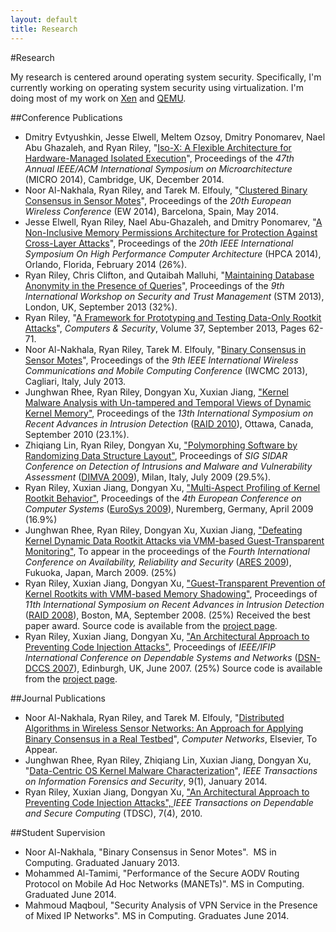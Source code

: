 ```yaml
---
layout: default
title: Research
---
```


#Research

My research is centered around operating system security. Specifically, I'm
currently working on operating system security using virtualization. I'm doing
most of my work on [Xen](http://www.cl.cam.ac.uk/research/srg/netos/xen/) and
[QEMU](http://www.qemu.org/). 

##Conference Publications
  * Dmitry Evtyushkin, Jesse Elwell, Meltem Ozsoy, Dmitry Ponomarev, Nael Abu Ghazaleh, and Ryan Riley, "[Iso-X: A Flexible Architecture for Hardware-Managed Isolated Execution](/pubs/micro14.pdf)", Proceedings of the *47th Annual IEEE/ACM International Symposium on Microarchitecture* (MICRO 2014), Cambridge, UK, December 2014.
  * Noor Al-Nakhala, Ryan Riley, and Tarek M. Elfouly, "[Clustered Binary Consensus in Sensor Motes](/pubs/ew2014.pdf)", Proceedings of the *20th European Wireless Conference* (EW 2014), Barcelona, Spain, May 2014.
  * Jesse Elwell, Ryan Riley, Nael Abu-Ghazaleh, and Dmitry Ponomarev, "[A Non-Inclusive Memory Permissions Architecture for Protection Against Cross-Layer Attacks](/pubs/hpca14.pdf)", Proceedings of the *20th IEEE International Symposium On High Performance Computer Architecture* (HPCA 2014), Orlando, Florida, February 2014 (26%).
  * Ryan Riley, Chris Clifton, and Qutaibah Malluhi, "[Maintaining Database Anonymity in the Presence of Queries](/pubs/STM2013.pdf)", Proceedings of the *9th International Workshop on Security and Trust Management* (STM 2013), London, UK, September 2013 (32%).
  * Ryan Riley, "[A Framework for Prototyping and Testing Data-Only Rootkit Attacks](/pubs/dorf.pdf)", *Computers & Security*, Volume 37, September 2013, Pages 62-71.
  * Noor Al-Nakhala, Ryan Riley, Tarek M. Elfouly, "[Binary Consensus in Sensor Motes](/pubs/iwcmc2013.pdf)", Proceedings of the *9th IEEE International Wireless Communications and Mobile Computing Conference* (IWCMC 2013), Cagliari, Italy, July 2013.
  * Junghwan Rhee, Ryan Riley, Dongyan Xu, Xuxian Jiang, [ "Kernel Malware Analysis with Un-tampered and Temporal Views of Dynamic Kernel Memory"](https://vsecurity.info/pubs/RAID10.pdf), Proceedings of the *13th International Symposium on Recent Advances in Intrusion Detection* ([RAID 2010](http://www.raid2010.org/)), Ottawa, Canada, September 2010 (23.1%).
  * Zhiqiang Lin, Ryan Riley, Dongyan Xu, [ "Polymorphing Software by Randomizing Data Structure Layout"](https://vsecurity.info/pubs/DIMVA09.pdf), Proceedings of *SIG SIDAR Conference on Detection of Intrusions and Malware and Vulnerability Assessment* ([DIMVA 2009](http://security.dico.unimi.it/dimva2009/index.html)), Milan, Italy, July 2009 (29.5%).
  * Ryan Riley, Xuxian Jiang, Dongyan Xu, [ "Multi-Aspect Profiling of Kernel Rootkit Behavior"](https://vsecurity.info/pubs/eurosys09.pdf), Proceedings of the *4th European Conference on Computer Systems* ([EuroSys 2009](http://eurosys2009.informatik.uni-erlangen.de/)), Nuremberg, Germany, April 2009 (16.9%)
  * Junghwan Rhee, Ryan Riley, Dongyan Xu, Xuxian Jiang, [ "Defeating Kernel Dynamic Data Rootkit Attacks via VMM-based Guest-Transparent Monitoring"](https://vsecurity.info/pubs/ARES09.pdf), To appear in the proceedings of the *Fourth International Conference on Availability, Reliability and Security* ([ARES 2009](http://www.ares-conference.eu/conf/)), Fukuoka, Japan, March 2009. (25%)
  * Ryan Riley, Xuxian Jiang, Dongyan Xu, [ "Guest-Transparent Prevention of Kernel Rootkits with VMM-based Memory Shadowing"](https://vsecurity.info/pubs/RAID08.pdf), Proceedings of *11th International Symposium on Recent Advances in Intrusion Detection* ([RAID 2008](http://www.ll.mit.edu/RAID2008/)), Boston, MA, September 2008. (25%) Received the best paper award. Source code is available from the [project page](http://friends.cs.purdue.edu/dokuwiki/doku.php?id=nickle).
  * Ryan Riley, Xuxian Jiang, Dongyan Xu, [ "An Architectural Approach to Preventing Code Injection Attacks"](https://vsecurity.info/pubs/dsn07-codeinj.pdf), Proceedings of *IEEE/IFIP International Conference on Dependable Systems and Networks* ([DSN-DCCS 2007](http://www.dsn.org/)), Edinburgh, UK, June 2007. (25%) Source code is available from the [project page](http://friends.cs.purdue.edu/dokuwiki/doku.php?id=code_injection).

##Journal Publications
  * Noor Al-Nakhala, Ryan Riley, and Tarek M. Elfouly, "[Distributed Algorithms in Wireless Sensor Networks: An Approach for Applying Binary Consensus in a Real Testbed](/pubs/consensus-journal.pdf)", *Computer Networks*, Elsevier, To Appear.
  * Junghwan Rhee, Ryan Riley, Zhiqiang Lin, Xuxian Jiang, Dongyan Xu, "[Data-Centric OS Kernel Malware Characterization](/pubs/TIFS_datagene.pdf)", *IEEE Transactions on Information Forensics and Security*, 9(1), January 2014.
  * Ryan Riley, Xuxian Jiang, Dongyan Xu, [ "An Architectural Approach to Preventing Code Injection Attacks", ](https://vsecurity.info/pubs/TDSC10.pdf) *IEEE Transactions on Dependable and Secure Computing* (TDSC), 7(4), 2010.

##Student Supervision

  * Noor Al-Nakhala, "Binary Consensus in Senor Motes".  MS in Computing. Graduated January 2013.
  * Mohammed Al-Tamimi, "Performance of the Secure AODV Routing Protocol on Mobile Ad Hoc Networks (MANETs)".  MS in Computing.  Graduated June 2014.
  * Mahmoud Maqboul, "Security Analysis of VPN Service in the Presence of Mixed IP Networks".  MS in Computing.  Graduates June 2014.
